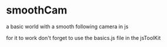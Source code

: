 # smoothCam
a basic world with a smooth following camera in js

for it to work don't forget to use the basics.js file in the jsToolKit
